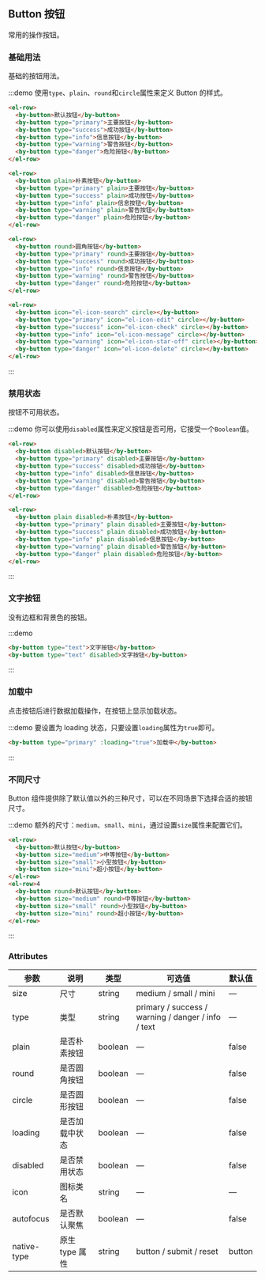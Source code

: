 ## Button 按钮
常用的操作按钮。

### 基础用法

基础的按钮用法。

:::demo 使用`type`、`plain`、`round`和`circle`属性来定义 Button 的样式。

```html
<el-row>
  <by-button>默认按钮</by-button>
  <by-button type="primary">主要按钮</by-button>
  <by-button type="success">成功按钮</by-button>
  <by-button type="info">信息按钮</by-button>
  <by-button type="warning">警告按钮</by-button>
  <by-button type="danger">危险按钮</by-button>
</el-row>

<el-row>
  <by-button plain>朴素按钮</by-button>
  <by-button type="primary" plain>主要按钮</by-button>
  <by-button type="success" plain>成功按钮</by-button>
  <by-button type="info" plain>信息按钮</by-button>
  <by-button type="warning" plain>警告按钮</by-button>
  <by-button type="danger" plain>危险按钮</by-button>
</el-row>

<el-row>
  <by-button round>圆角按钮</by-button>
  <by-button type="primary" round>主要按钮</by-button>
  <by-button type="success" round>成功按钮</by-button>
  <by-button type="info" round>信息按钮</by-button>
  <by-button type="warning" round>警告按钮</by-button>
  <by-button type="danger" round>危险按钮</by-button>
</el-row>

<el-row>
  <by-button icon="el-icon-search" circle></by-button>
  <by-button type="primary" icon="el-icon-edit" circle></by-button>
  <by-button type="success" icon="el-icon-check" circle></by-button>
  <by-button type="info" icon="el-icon-message" circle></by-button>
  <by-button type="warning" icon="el-icon-star-off" circle></by-button>
  <by-button type="danger" icon="el-icon-delete" circle></by-button>
</el-row>
```
:::

### 禁用状态

按钮不可用状态。

:::demo 你可以使用`disabled`属性来定义按钮是否可用，它接受一个`Boolean`值。

```html
<el-row>
  <by-button disabled>默认按钮</by-button>
  <by-button type="primary" disabled>主要按钮</by-button>
  <by-button type="success" disabled>成功按钮</by-button>
  <by-button type="info" disabled>信息按钮</by-button>
  <by-button type="warning" disabled>警告按钮</by-button>
  <by-button type="danger" disabled>危险按钮</by-button>
</el-row>

<el-row>
  <by-button plain disabled>朴素按钮</by-button>
  <by-button type="primary" plain disabled>主要按钮</by-button>
  <by-button type="success" plain disabled>成功按钮</by-button>
  <by-button type="info" plain disabled>信息按钮</by-button>
  <by-button type="warning" plain disabled>警告按钮</by-button>
  <by-button type="danger" plain disabled>危险按钮</by-button>
</el-row>
```
:::

### 文字按钮

没有边框和背景色的按钮。

:::demo
```html
<by-button type="text">文字按钮</by-button>
<by-button type="text" disabled>文字按钮</by-button>
```
:::

### 加载中

点击按钮后进行数据加载操作，在按钮上显示加载状态。

:::demo 要设置为 loading 状态，只要设置`loading`属性为`true`即可。

```html
<by-button type="primary" :loading="true">加载中</by-button>
```
:::

### 不同尺寸

Button 组件提供除了默认值以外的三种尺寸，可以在不同场景下选择合适的按钮尺寸。

:::demo 额外的尺寸：`medium`、`small`、`mini`，通过设置`size`属性来配置它们。

```html
<el-row>
  <by-button>默认按钮</by-button>
  <by-button size="medium">中等按钮</by-button>
  <by-button size="small">小型按钮</by-button>
  <by-button size="mini">超小按钮</by-button>
</el-row>
<el-row>4
  <by-button round>默认按钮</by-button>
  <by-button size="medium" round>中等按钮</by-button>
  <by-button size="small" round>小型按钮</by-button>
  <by-button size="mini" round>超小按钮</by-button>
</el-row>
```
:::

### Attributes
| 参数      | 说明    | 类型      | 可选值       | 默认值   |
|---------- |-------- |---------- |-------------  |-------- |
| size     | 尺寸   | string  |   medium / small / mini            |    —     |
| type     | 类型   | string    |   primary / success / warning / danger / info / text |     —    |
| plain     | 是否朴素按钮   | boolean    | — | false   |
| round     | 是否圆角按钮   | boolean    | — | false   |
| circle     | 是否圆形按钮   | boolean    | — | false   |
| loading     | 是否加载中状态   | boolean    | — | false   |
| disabled  | 是否禁用状态    | boolean   | —   | false   |
| icon  | 图标类名 | string   |  —  |  —  |
| autofocus  | 是否默认聚焦 | boolean   |  —  |  false  |
| native-type | 原生 type 属性 | string | button / submit / reset | button |
